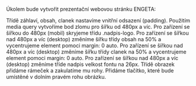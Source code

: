 Úkolem bude vytvořit prezentační webovou stránku ENGETA:

Třídě záhlaví, obsah, clanek nastavíme vnitřní odsazení (padding).
Použitím media query vytvoříme bod zlomu pro šířku od 480px a víc.
Pro zařízení se šířkou do 480px (mobil) skryjeme třídu .nadpis-logo.
Pro zařízení se šířkou nad 480px a víc (desktop) změníme šířku třídy obsah na 50% a vycentrujeme element pomoci margin: 0 auto.
Pro zařízení se šířkou nad 480px a víc (desktop) změníme šířku třídy clanek na 50% a vycentrujeme element pomoci margin: 0 auto.
Pro zařízení se šířkou nad 480px a víc (desktop) změníme tříde nadpis velkost fontu na 26px.
Třídě obrazek přidáme rámeček a zakulatíme mu rohy.
Přidáme tlačítko, které bude umístěné v dolním pravém rohu obrázku.
